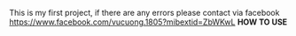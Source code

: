 This is my first project, if there are any errors please contact via facebook https://www.facebook.com/vucuong.1805?mibextid=ZbWKwL
**HOW TO USE**
